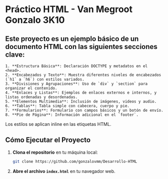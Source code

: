 # Práctico HTML - Van Megroot Gonzalo 3K10

## Este proyecto es un ejemplo básico de un documento HTML con las siguientes secciones clave:

    1. **Estructura Básica**: Declaración DOCTYPE y metadatos en el <head>.
    2. **Encabezados y Texto**: Muestra diferentes niveles de encabezados (`h1` a `h6`) con estilos variados.
    3. **Divisiones y Agrupaciones**: Uso de `div` y `section` para organizar el contenido.
    4. **Enlaces y Listas**: Ejemplos de enlaces externos e internos, y listas ordenadas y desordenadas.
    5. **Elementos Multimedia**: Inclusión de imágenes, videos y audio.
    6. **Tablas**: Tabla simple con cabecera, cuerpo y pie.
    7. **Formularios**: Formulario con campos básicos y un botón de envío.
    8. **Pie de Página**: Información adicional en el `footer`.

Los estilos se aplican inline en las etiquetas HTML.

## Cómo Ejecutar el Proyecto

1. **Clona el repositorio** en tu máquina local:
    ```bash
    git clone https://github.com/gonzalovmm/Desarrollo-HTML
    ```
2. **Abre el archivo `index.html`** en tu navegador web.

